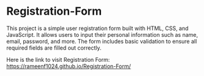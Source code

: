 # Registration-Form
This project is a simple user registration form built with HTML, CSS, and JavaScript. It allows users to input their personal information such as name, email, password, and more. The form includes basic validation to ensure all required fields are filled out correctly. 

Here is the link to visit Registration Form:
https://rameenf1024.github.io/Registration-Form/
